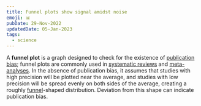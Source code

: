 ```yaml
---
title: Funnel plots show signal amidst noise
emoji: 📊
pubDate: 29-Nov-2022
updatedDate: 05-Jan-2023
tags:
  - science
---
```


A **funnel plot** is a graph designed to check for the existence of [publication bias](https://en.wikipedia.org/wiki/Publication_bias "Publication bias"); funnel plots are commonly used in [systematic reviews](https://en.wikipedia.org/wiki/Systematic_review "Systematic review") and [meta-analyses](https://en.wikipedia.org/wiki/Meta-analysis "Meta-analysis"). In the absence of publication bias, it assumes that studies with high precision will be plotted near the average, and studies with low precision will be spread evenly on both sides of the average, creating a roughly [funnel](https://en.wikipedia.org/wiki/Funnel "Funnel")-shaped distribution. Deviation from this shape can indicate publication bias.
